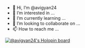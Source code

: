 - 👋 Hi, I’m @avigyan24
- 👀 I’m interested in ...
- 🌱 I’m currently learning ...
- 💞️ I’m looking to collaborate on ...
- 📫 How to reach me ...

<!---
avigyan24/avigyan24 is a ✨ special ✨ repository because its `README.md` (this file) appears on your GitHub profile.
You can click the Preview link to take a look at your changes.
--->
[![@avigyan24's Holopin board](https://holopin.me/avigyan24)](https://holopin.io/@avigyan24)
